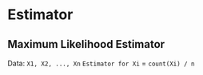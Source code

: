 # Estimator

## Maximum Likelihood Estimator

Data: `X1, X2, ..., Xn`
`Estimator for Xi` = `count(Xi) / n`
